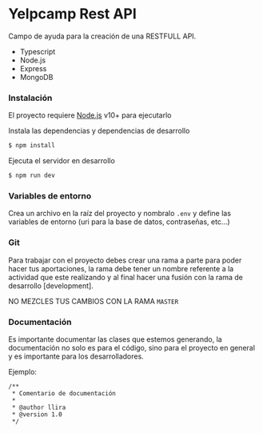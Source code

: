 # Yelpcamp Rest API

Campo de ayuda para la creación de una RESTFULL API.

- Typescript
- Node.js
- Express
- MongoDB

### Instalación

El proyecto requiere [Node.js](https://nodejs.org/) v10+ para ejecutarlo

Instala las dependencias y dependencias de desarrollo

```sh
$ npm install
```

Ejecuta el servidor en desarrollo

```sh
$ npm run dev
```

### Variables de entorno

Crea un archivo en la raíz del proyecto y nombralo `.env` y define las variables de entorno (uri para la base de datos, contraseñas, etc...)

### Git

Para trabajar con el proyecto debes crear una rama a parte para poder hacer tus aportaciones, la rama debe tener un nombre referente a la actividad que este realizando y al final hacer una fusión con la rama de desarrollo [development].

NO MEZCLES TUS CAMBIOS CON LA RAMA `MASTER`

### Documentación

Es importante documentar las clases que estemos generando, la documentación no solo es para el código, sino para el proyecto en general y es importante para los desarrolladores.

Ejemplo:

```
/**
 * Comentario de documentación
 *
 * @author llira
 * @version 1.0
 */
```

